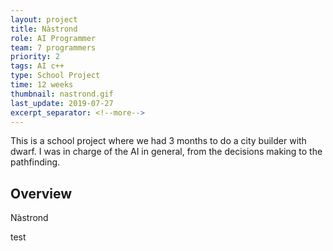 ```yaml
---
layout: project
title: Nàstrond
role: AI Programmer
team: 7 programmers
priority: 2
tags: AI c++
type: School Project
time: 12 weeks
thumbnail: nastrond.gif
last_update: 2019-07-27
excerpt_separator: <!--more-->
---
```

This is a school project where we had 3 months to do a city builder with dwarf. I was in charge of the AI in general, from the decisions making to the pathfinding.
<!--more-->

## Overview
Nàstrond

test
